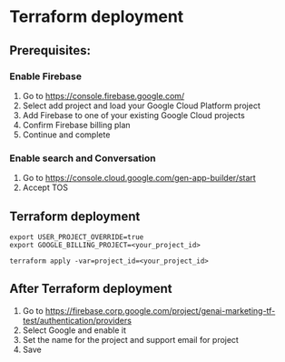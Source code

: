 # Terraform deployment

## Prerequisites:

### Enable Firebase

1. Go to https://console.firebase.google.com/
2. Select add project and load your Google Cloud Platform project
3. Add Firebase to one of your existing Google Cloud projects
4. Confirm Firebase billing plan
5. Continue and complete

### Enable search and Conversation
1. Go to https://console.cloud.google.com/gen-app-builder/start
2. Accept TOS


## Terraform deployment
```
export USER_PROJECT_OVERRIDE=true
export GOOGLE_BILLING_PROJECT=<your_project_id>

terraform apply -var=project_id=<your_project_id>
```


## After Terraform deployment
1. Go to https://firebase.corp.google.com/project/genai-marketing-tf-test/authentication/providers
2. Select Google and enable it
3. Set the name for the project and support email for project
4. Save